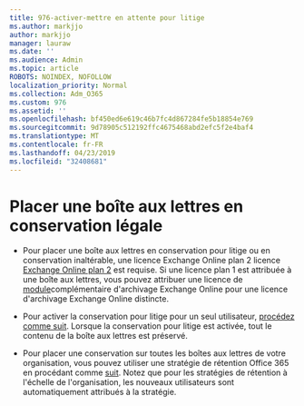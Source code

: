 ```yaml
---
title: 976-activer-mettre en attente pour litige
ms.author: markjjo
author: markjjo
manager: lauraw
ms.date: ''
ms.audience: Admin
ms.topic: article
ROBOTS: NOINDEX, NOFOLLOW
localization_priority: Normal
ms.collection: Adm_O365
ms.custom: 976
ms.assetid: ''
ms.openlocfilehash: bf450ed6e619c46b7fc4d867284fe5b18854e769
ms.sourcegitcommit: 9d78905c512192ffc4675468abd2efc5f2e4baf4
ms.translationtype: MT
ms.contentlocale: fr-FR
ms.lasthandoff: 04/23/2019
ms.locfileid: "32408681"
---
```

# <a name="place-a-mailbox-on-legal-hold"></a>Placer une boîte aux lettres en conservation légale

- Pour placer une boîte aux lettres en conservation pour litige ou en conservation inaltérable, une licence Exchange Online plan 2 licence [Exchange Online plan 2](https://docs.microsoft.com/office365/servicedescriptions/office-365-platform-service-description/office-365-plan-options) est requise. Si une licence plan 1 est attribuée à une boîte aux lettres, vous pouvez attribuer une licence de [module](https://docs.microsoft.com/office365/servicedescriptions/exchange-online-archiving-service-description)complémentaire d'archivage Exchange Online pour une licence d'archivage Exchange Online distincte.

- Pour activer la conservation pour litige pour un seul utilisateur, [procédez comme suit](https://docs.microsoft.com/office365/SecurityCompliance/place-a-mailbox-on-litigation-hold). Lorsque la conservation pour litige est activée, tout le contenu de la boîte aux lettres est préservé.

- Pour placer une conservation sur toutes les boîtes aux lettres de votre organisation, vous pouvez utiliser une stratégie de rétention Office 365 en procédant comme [suit](https://docs.microsoft.com/office365/securitycompliance/retention-policies#applying-a-retention-policy-to-an-entire-organization-or-specific-locations). Notez que pour les stratégies de rétention à l'échelle de l'organisation, les nouveaux utilisateurs sont automatiquement attribués à la stratégie.

